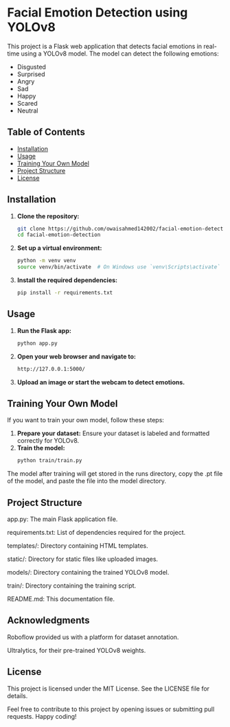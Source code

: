 # Facial Emotion Detection using YOLOv8

This project is a Flask web application that detects facial emotions in real-time using a YOLOv8 model. The model can detect the following emotions:
- Disgusted
- Surprised
- Angry
- Sad
- Happy
- Scared
- Neutral

## Table of Contents
- [Installation](#installation)
- [Usage](#usage)
- [Training Your Own Model](#training-your-own-model)
- [Project Structure](#project-structure)
- [License](#license)

## Installation

1. **Clone the repository:**
   ```bash
   git clone https://github.com/owaisahmed142002/facial-emotion-detection.git
   cd facial-emotion-detection
   ```

2. **Set up a virtual environment:**
   ```bash
   python -m venv venv
   source venv/bin/activate  # On Windows use `venv\Scripts\activate`
   ```
3. **Install the required dependencies:**
   ```bash
   pip install -r requirements.txt
   ```
## Usage

1. **Run the Flask app:**
   ```bash
   python app.py
   ```
2. **Open your web browser and navigate to:**
   ```bash
   http://127.0.0.1:5000/
   ```
3. **Upload an image or start the webcam to detect emotions.**
   
## Training Your Own Model

If you want to train your own model, follow these steps:
1. **Prepare your dataset:**
Ensure your dataset is labeled and formatted correctly for YOLOv8.
2. **Train the model:**
   ```bash
   python train/train.py
   ```
The model after training will get stored in the runs directory, copy the .pt file of the model, and paste the file into the model directory.

## Project Structure

app.py: The main Flask application file.

requirements.txt: List of dependencies required for the project.

templates/: Directory containing HTML templates.

static/: Directory for static files like uploaded images.

models/: Directory containing the trained YOLOv8 model.

train/: Directory containing the training script.

README.md: This documentation file.

## Acknowledgments
Roboflow provided us with a platform for dataset annotation.

Ultralytics, for their pre-trained YOLOv8 weights.

## License
This project is licensed under the MIT License. See the LICENSE file for details.

Feel free to contribute to this project by opening issues or submitting pull requests. Happy coding!
